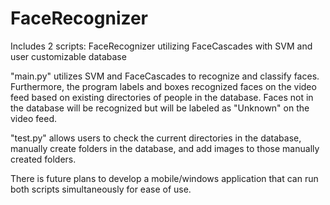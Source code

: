 # FaceRecognizer
Includes 2 scripts: FaceRecognizer utilizing FaceCascades with SVM and user customizable database

"main.py" utilizes SVM and FaceCascades to recognize and classify faces. Furthermore, the program labels and boxes recognized faces on the video feed based on existing directories of people in the database. Faces not in the database will be recognized but will be labeled as "Unknown" on the video feed.

"test.py" allows users to check the current directories in the database, manually create folders in the database, and add images to those manually created folders.

There is future plans to develop a mobile/windows application that can run both scripts simultaneously for ease of use.
